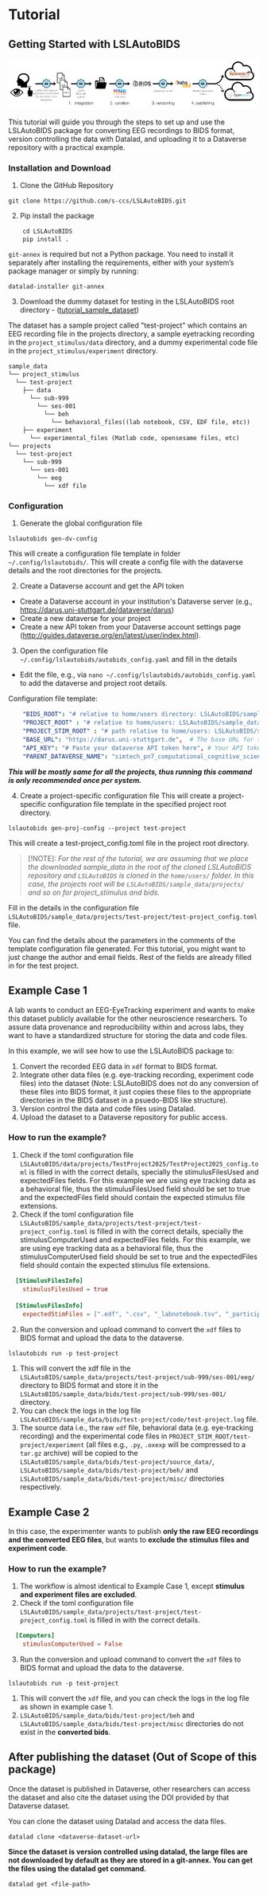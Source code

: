# Tutorial 
## Getting Started with LSLAutoBIDS

![](images/2025-09-12_lsl-flowchart.png)

This tutorial will guide you through the steps to set up and use the LSLAutoBIDS package for converting EEG recordings to BIDS format, version controlling the data with Datalad, and uploading it to a Dataverse repository with a practical example.

### Installation and Download
1. Clone the GitHub Repository
```
git clone https://github.com/s-ccs/LSLAutoBIDS.git
```
2. Pip install the package
```
    cd LSLAutoBIDS
    pip install .
```
  `git-annex` is required but not a Python package. You need to install it separately after installing the requirements, either with your system’s package manager or simply by running:
```
datalad-installer git-annex
```

3. Download the dummy dataset for testing in the LSLAutoBIDS root directory - ([tutorial_sample_dataset](https://files.de-1.osf.io/v1/resources/wz7g9/providers/osfstorage/68c3c636e33eca3b0feffa2c/?zip=))

The dataset has a sample project called "test-project" which contains an EEG recording file in the projects directory, a sample eyetracking recording in the `project_stimulus/data` directory, and a dummy experimental code file in the `project_stimulus/experiment` directory.
```
sample_data
└── project_stimulus 
  └── test-project
    ├── data
      └── sub-999
        └── ses-001
          └── beh
            └── behavioral_files((lab notebook, CSV, EDF file, etc))            
    ├── experiment
      └── experimental_files (Matlab code, opensesame files, etc)
└── projects
  └── test-project
    └── sub-999
      └── ses-001
        └── eeg
          └── xdf file
```

### Configuration
1. Generate the global configuration file
```
lslautobids gen-dv-config
```
This will create a configuration file template in folder `~/.config/lslautobids/`. This will create a config file with the dataverse details and the root directories for the projects.

2. Create a Dataverse account and get the API token
- Create a Dataverse account in your institution's Dataverse server (e.g., https://darus.uni-stuttgart.de/dataverse/darus)
- Create a new dataverse for your project
- Create a new API token from your Dataverse account settings page (http://guides.dataverse.org/en/latest/user/index.html).

3. Open the configuration file `~/.config/lslautobids/autobids_config.yaml` and fill in the details
- Edit the file, e.g., via `nano ~/.config/lslautobids/autobids_config.yaml` to add the dataverse and project root details.

Configuration file template:
```yaml
    "BIDS_ROOT": "# relative to home/users directory: LSLAutoBIDS/sample_data/bids/",       
    "PROJECT_ROOT" : "# relative to home/users: LSLAutoBIDS/sample_data/projects/", 
    "PROJECT_STIM_ROOT" : "# path relative to home/users: LSLAutoBIDS/sample_data/project_stimulus/", 
    "BASE_URL": "https://darus.uni-stuttgart.de",  # The base URL for the service.
    "API_KEY": "# Paste your dataverse API token here", # Your API token for authentication.
    "PARENT_DATAVERSE_NAME": "simtech_pn7_computational_cognitive_science" # The name of the dataverse to which datasets will be uploaded. When you in the dataverses page , you can see this name in the URL after 'dataverse/'.
```
***This will be mostly same for all the projects, thus running this command is only recommended once per system.***

4. Create a project-specific configuration file
This will create a project-specific configuration file template in the specified project root directory.

```
lslautobids gen-proj-config --project test-project
```

This will create a test-project_config.toml file in the project root directory. 

> [!NOTE]: _For the rest of the tutorial, we are assuming that we place the downloaded sample_data in the root of the cloned LSLAutoBIDS repository and `LSLAutoBIDS` is cloned in the `home/users/` folder. In this case, the projects root will be `LSLAutoBIDS/sample_data/projects/` and so on for project_stimulus and bids._


Fill in the details in the configuration file `LSLAutoBIDS/sample_data/projects/test-project/test-project_config.toml` file.

You can find the details about the parameters in the comments of the template configuration file generated. For this tutorial, you might want to just change the author and email fields. Rest of the fields are already filled in for the test project.

## Example Case 1

A lab wants to conduct an EEG-EyeTracking experiment and wants to make this dataset publicly available for the other neuroscience researchers. To assure data provenance and reproducibility within and across labs, they want to have a standardized structure for storing the data and code files. 

In this example, we will see how to use the LSLAutoBIDS package to:
1. Convert the recorded EEG data in `xdf` format to BIDS format.
2. Integrate other data files (e.g. eye-tracking recording, experiment code files) into the dataset (Note: LSLAutoBIDS does not do any conversion of these files into BIDS format, it just copies these files to the appropriate directories in the BIDS dataset in a psuedo-BIDS like structure).
3. Version control the data and code files using Datalad.
4. Upload the dataset to a Dataverse repository for public access.

### How to run the example?

1. Check if the toml configuration file `LSLAutoBIDS/data/projects/TestProject2025/TestProject2025_config.toml` is filled in with the correct details, specially the stimulusFilesUsed and expectedFiles fields. For this example we are using eye tracking data as a behavioral file, thus the stimulusFilesUsed field should be set to true and the expectedFiles field should contain the expected stimulus file extensions.
1. Check if the toml configuration file `LSLAutoBIDS/sample_data/projects/test-project/test-project_config.toml` is filled in with the correct details, specially the stimulusComputerUsed and expectedFiles fields. For this example, we are using eye tracking data as a behavioral file, thus the stimulusComputerUsed field should be set to true and the expectedFiles field should contain the expected stimulus file extensions.
```toml
  [StimulusFilesInfo]
    stimulusFilesUsed = true

  [StimulusFilesInfo]
    expectedStimFiles = [".edf", ".csv", "_labnotebook.tsv", "_participantform.tsv"]
```
2. Run the conversion and upload command to convert the `xdf` files to BIDS format and upload the data to the dataverse.
```
lslautobids run -p test-project
```

  1. This will convert the xdf file in the `LSLAutoBIDS/sample_data/projects/test-project/sub-999/ses-001/eeg/` directory to BIDS format and store it in the `LSLAutoBIDS/sample_data/bids/test-project/sub-999/ses-001/` directory. 
  2. You can check the logs in the log file `LSLAutoBIDS/sample_data/bids/test-project/code/test-project.log` file. 
  3. The source data i.e., the raw `xdf` file, behavioral data (e.g. eye-tracking recording) and the experimental code files in `PROJECT_STIM_ROOT/test-project/experiment` (all files e.g., `.py`, `.oxexp` will be compressed to a `tar.gz` archive) will be copied to the `LSLAutoBIDS/sample_data/bids/test-project/source_data/`, `LSLAutoBIDS/sample_data/bids/test-project/beh/` and `LSLAutoBIDS/sample_data/bids/test-project/misc/` directories respectively.

## Example Case 2
In this case, the experimenter wants to publish **only the raw EEG recordings and the converted EEG files**, but wants to **exclude the stimulus files and experiment code**.

### How to run the example?
1. The workflow is almost identical to Example Case 1, except **stimulus and experiment files are excluded**.
2. Check if the toml configuration file `LSLAutoBIDS/sample_data/projects/test-project/test-project_config.toml` is filled in with the correct details.

```toml
  [Computers]
    stimulusComputerUsed = False
```
3. Run the conversion and upload command to convert the `xdf` files to BIDS format and upload the data to the dataverse.
```
lslautobids run -p test-project
```
  1. This will convert the `xdf` file, and you can check the logs in the log file as shown in example case 1.
  2. `LSLAutoBIDS/sample_data/bids/test-project/beh` and `LSLAutoBIDS/sample_data/bids/test-project/misc` directories do not exist in the **converted bids**. 



## After publishing the dataset (Out of Scope of this package)

Once the dataset is published in Dataverse, other researchers can access the dataset and also cite the dataset using the DOI provided by that Dataverse dataset.

You can clone the dataset using Datalad and access the data files.

```
datalad clone <dataverse-dataset-url>
```

__Since the dataset is version controlled using datalad, the large files are not downloaded by default as they are stored in a git-annex. You can get the files using the datalad get command.__

```
datalad get <file-path>
```
